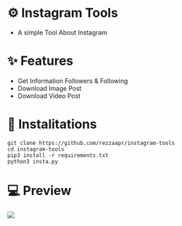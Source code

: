 # ⚙️ Instagram Tools
* A simple Tool About Instagram


# ✨ Features
* Get Information Followers & Following
* Download Image Post
* Download Video Post

# 💠 Instalitations
 ```
git clone https://github.com/rezzaapr/instagram-tools
cd instagram-tools
pip3 install -r requirements.txt
python3 insta.py
 ```
# 💻 Preview
<img src="https://user-images.githubusercontent.com/58212770/82755136-e73b5980-9dfb-11ea-871c-010819fa4813.gif"> 
